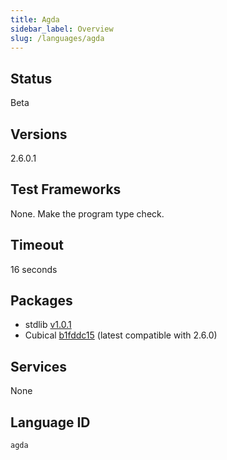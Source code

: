 ```yaml
---
title: Agda
sidebar_label: Overview
slug: /languages/agda
---
```


## Status

Beta

## Versions

2.6.0.1

## Test Frameworks

None. Make the program type check.

## Timeout

16 seconds

## Packages

- stdlib [v1.0.1](https://github.com/agda/agda-stdlib/releases/tag/v1.0.1)
- Cubical [b1fddc15](https://github.com/agda/cubical/commit/b1fddc15b80ed9569224b8a1461ae5f879dab826) (latest compatible with 2.6.0)

## Services

None

## Language ID

`agda`
